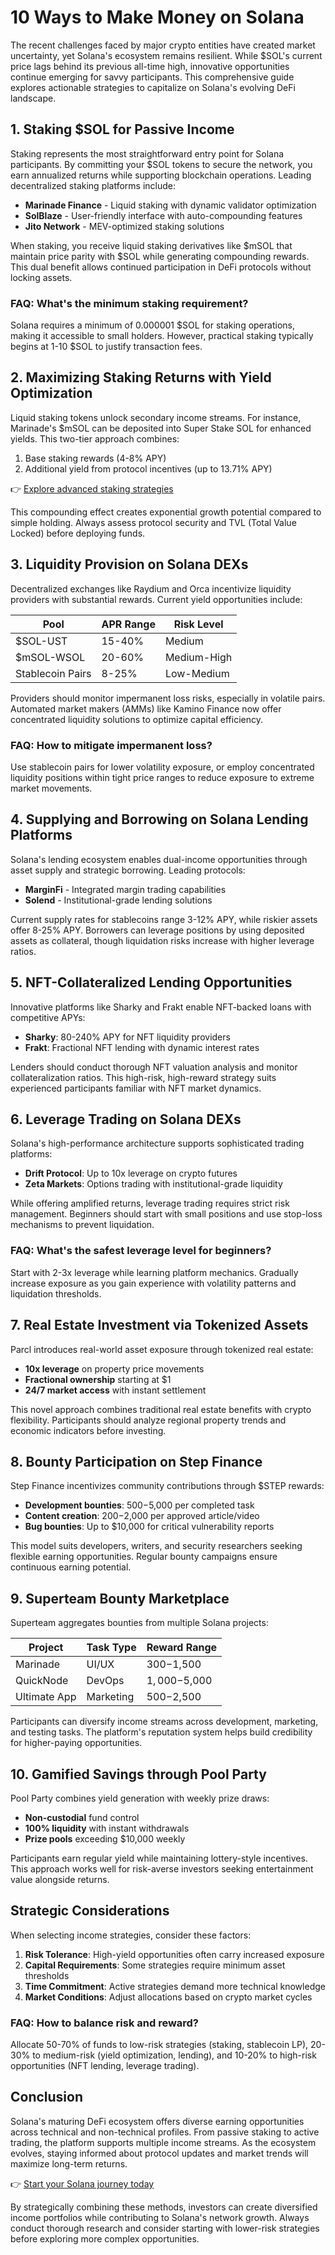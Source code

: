 # 10 Ways to Make Money on Solana

The recent challenges faced by major crypto entities have created market uncertainty, yet Solana's ecosystem remains resilient. While $SOL's current price lags behind its previous all-time high, innovative opportunities continue emerging for savvy participants. This comprehensive guide explores actionable strategies to capitalize on Solana's evolving DeFi landscape.

## 1. Staking $SOL for Passive Income

Staking represents the most straightforward entry point for Solana participants. By committing your $SOL tokens to secure the network, you earn annualized returns while supporting blockchain operations. Leading decentralized staking platforms include:

- **Marinade Finance** - Liquid staking with dynamic validator optimization
- **SolBlaze** - User-friendly interface with auto-compounding features
- **Jito Network** - MEV-optimized staking solutions

When staking, you receive liquid staking derivatives like $mSOL that maintain price parity with $SOL while generating compounding rewards. This dual benefit allows continued participation in DeFi protocols without locking assets.

### FAQ: What's the minimum staking requirement?
Solana requires a minimum of 0.000001 $SOL for staking operations, making it accessible to small holders. However, practical staking typically begins at 1-10 $SOL to justify transaction fees.

## 2. Maximizing Staking Returns with Yield Optimization

Liquid staking tokens unlock secondary income streams. For instance, Marinade's $mSOL can be deposited into Super Stake SOL for enhanced yields. This two-tier approach combines:

1. Base staking rewards (4-8% APY)
2. Additional yield from protocol incentives (up to 13.71% APY)

👉 [Explore advanced staking strategies](https://bit.ly/okx-bonus)

This compounding effect creates exponential growth potential compared to simple holding. Always assess protocol security and TVL (Total Value Locked) before deploying funds.

## 3. Liquidity Provision on Solana DEXs

Decentralized exchanges like Raydium and Orca incentivize liquidity providers with substantial rewards. Current yield opportunities include:

| Pool | APR Range | Risk Level |
|------|-----------|------------|
| $SOL-UST | 15-40% | Medium |
| $mSOL-WSOL | 20-60% | Medium-High |
| Stablecoin Pairs | 8-25% | Low-Medium |

Providers should monitor impermanent loss risks, especially in volatile pairs. Automated market makers (AMMs) like Kamino Finance now offer concentrated liquidity solutions to optimize capital efficiency.

### FAQ: How to mitigate impermanent loss?
Use stablecoin pairs for lower volatility exposure, or employ concentrated liquidity positions within tight price ranges to reduce exposure to extreme market movements.

## 4. Supplying and Borrowing on Solana Lending Platforms

Solana's lending ecosystem enables dual-income opportunities through asset supply and strategic borrowing. Leading protocols:

- **MarginFi** - Integrated margin trading capabilities
- **Solend** - Institutional-grade lending solutions

Current supply rates for stablecoins range 3-12% APY, while riskier assets offer 8-25% APY. Borrowers can leverage positions by using deposited assets as collateral, though liquidation risks increase with higher leverage ratios.

## 5. NFT-Collateralized Lending Opportunities

Innovative platforms like Sharky and Frakt enable NFT-backed loans with competitive APYs:

- **Sharky**: 80-240% APY for NFT liquidity providers
- **Frakt**: Fractional NFT lending with dynamic interest rates

Lenders should conduct thorough NFT valuation analysis and monitor collateralization ratios. This high-risk, high-reward strategy suits experienced participants familiar with NFT market dynamics.

## 6. Leverage Trading on Solana DEXs

Solana's high-performance architecture supports sophisticated trading platforms:

- **Drift Protocol**: Up to 10x leverage on crypto futures
- **Zeta Markets**: Options trading with institutional-grade liquidity

While offering amplified returns, leverage trading requires strict risk management. Beginners should start with small positions and use stop-loss mechanisms to prevent liquidation.

### FAQ: What's the safest leverage level for beginners?
Start with 2-3x leverage while learning platform mechanics. Gradually increase exposure as you gain experience with volatility patterns and liquidation thresholds.

## 7. Real Estate Investment via Tokenized Assets

Parcl introduces real-world asset exposure through tokenized real estate:

- **10x leverage** on property price movements
- **Fractional ownership** starting at $1
- **24/7 market access** with instant settlement

This novel approach combines traditional real estate benefits with crypto flexibility. Participants should analyze regional property trends and economic indicators before investing.

## 8. Bounty Participation on Step Finance

Step Finance incentivizes community contributions through $STEP rewards:

- **Development bounties**: $500-$5,000 per completed task
- **Content creation**: $200-$2,000 per approved article/video
- **Bug bounties**: Up to $10,000 for critical vulnerability reports

This model suits developers, writers, and security researchers seeking flexible earning opportunities. Regular bounty campaigns ensure continuous earning potential.

## 9. Superteam Bounty Marketplace

Superteam aggregates bounties from multiple Solana projects:

| Project | Task Type | Reward Range |
|---------|-----------|--------------|
| Marinade | UI/UX | $300-$1,500 |
| QuickNode | DevOps | $1,000-$5,000 |
| Ultimate App | Marketing | $500-$2,500 |

Participants can diversify income streams across development, marketing, and testing tasks. The platform's reputation system helps build credibility for higher-paying opportunities.

## 10. Gamified Savings through Pool Party

Pool Party combines yield generation with weekly prize draws:

- **Non-custodial** fund control
- **100% liquidity** with instant withdrawals
- **Prize pools** exceeding $10,000 weekly

Participants earn regular yield while maintaining lottery-style incentives. This approach works well for risk-averse investors seeking entertainment value alongside returns.

## Strategic Considerations

When selecting income strategies, consider these factors:

1. **Risk Tolerance**: High-yield opportunities often carry increased exposure
2. **Capital Requirements**: Some strategies require minimum asset thresholds
3. **Time Commitment**: Active strategies demand more technical knowledge
4. **Market Conditions**: Adjust allocations based on crypto market cycles

### FAQ: How to balance risk and reward?
Allocate 50-70% of funds to low-risk strategies (staking, stablecoin LP), 20-30% to medium-risk (yield optimization, lending), and 10-20% to high-risk opportunities (NFT lending, leverage trading).

## Conclusion

Solana's maturing DeFi ecosystem offers diverse earning opportunities across technical and non-technical profiles. From passive staking to active trading, the platform supports multiple income streams. As the ecosystem evolves, staying informed about protocol updates and market trends will maximize long-term returns.

👉 [Start your Solana journey today](https://bit.ly/okx-bonus)

By strategically combining these methods, investors can create diversified income portfolios while contributing to Solana's network growth. Always conduct thorough research and consider starting with lower-risk strategies before exploring more complex opportunities.
